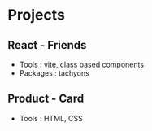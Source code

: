 # Projects

## React - Friends
- Tools : vite, class based components
- Packages : tachyons

## Product - Card
- Tools : HTML, CSS

